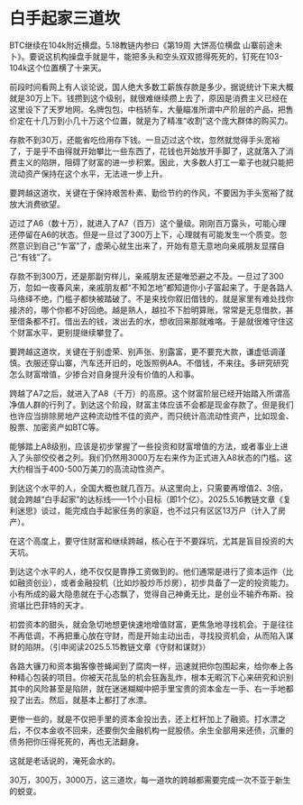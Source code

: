 # 白手起家三道坎

BTC继续在104k附近横盘。5.18教链内参曰《第19周 大饼高位横盘 山寨前途未卜》。要说这机构操盘手就是牛，能把多头和空头双双摁得死死的，钉死在103-104k这个位置横了十来天。

前段时间看网上有人谈论说，国人绝大多数工薪族存款是多少，据说统计下来大概就是30万上下。钱攒到这个级别，就很难继续攒上去了，原因是消费主义已经在这里设下了天罗地网。名牌包包，中档轿车，大量瞄准所谓中产阶层的产品，把售价定在十几万到小几十万这个位置，就是为了精准“收割”这个庞大群体的购买力。

存款不到30万，还能省吃俭用存下钱。一旦迈过这个坎，忽然就觉得手头宽裕了，于是乎不由得就开始攀比一些东西了，花钱也开始放开手脚了，这就落入了消费主义的陷阱，阻碍了财富的进一步积累。因此，大多数人打工一辈子也就只能把流动资产保持在这个水平，无法进一步上升。

要跨越这道坎，关键在于保持艰苦朴素、勤俭节约的作风，不要因为手头宽裕了就放大消费欲望。

迈过了A6（数十万），就进入了A7（百万）这个量级。刚刚百万露头，可能心理还停留在A6的状态。但是一旦过了300万上下，心理就有可能发生一个质变。忽然意识到自己“乍富”了，虚荣心就生出来了，开始有意无意地向亲戚朋友显摆自己“有钱”了。

存款不到300万，还是那副穷样儿，亲戚朋友还是唯恐避之不及。一旦过了300万，忽如一夜春风来，亲戚朋友都“不知怎地”都知道你小子富起来了。于是各路人马络绎不绝，门槛子都快被踏破了。不是来找你叙旧借钱的，就是家里有难处找你接济的，哪个你都不好回绝。越是熟人，越拉不下脸明算账，常常是无息借款，甚至借条都不打。借出去的钱，泼出去的水，想收回来那就难咯。于是就很难守住这个财富水平，更别提继续攀登了。

要跨越这道坎，关键在于别虚荣、别声张、别露富，更不要充大款，谦虚低调谨慎。衣服还穿山寨，汽车还开旧的，吃饭照例AA。不借钱，不来往。多研究研究怎么财富增值，少掺合对自身提升没有价值的人和事。

跨越了A7之后，就进入了A8（千万）的高原。这个财富阶层已经开始踏入所谓高净值人群的行列了。到达这个阶段，财富主体应该不会都是现金存款了。但是我们也许应当排除房地产这种流动性不佳的资产，而只统计高流动性资产，比如现金、股票、加密资产如BTC等。

能够踏上A8级别，应该是初步掌握了一些投资和财富增值的方法，或者事业上进入了头部佼佼者之列。我们仍然用3000万左右来作为正式进入A8状态的门槛。这大约相当于400-500万美刀的高流动性资产。

到达这个水平的人，全国大概也就几百万。从这里向上，只需要再增值2、3倍，就会跨越“白手起家”的达标线——1个小目标（即1个亿）。2025.5.16教链文章《复利迷思》谈过，能完成白手起家任务的家庭，也不过只有区区13万户（计入了房产）。

在这个高度上，要守住财富和继续跨越，核心在于不要踩坑，尤其是盲目投资的大天坑。

到达这个水平的人，绝不仅仅是靠挣工资做到的。他们通常是进行了资本运作（比如融资创业），或者金融投机（比如炒股炒币炒房），初步具备了一定的投资能力。小有所成的最大隐患就在于心态飘了，觉得自己神勇无比，是创业不输乔布斯、投资堪比巴菲特的天才。

初尝资本的甜头，就会急切地想更快速地增值财富，更焦急地寻找机会。于是往往不再低调，不再把重心放在守财，而是开始主动出击，寻找投资机会，从而陷入谋财的陷阱。（引申阅读2025.5.15教链文章《守财和谋财》）

各路大镰刀和资本掮客像苍蝇闻到了腐肉一样，迅速就把你包围起来，给你奉上各种精心包装的项目。你被天花乱坠的机会狂轰乱炸，根本无暇沉下心来研究和识别其中的风险甚至是陷阱，就在迷迷糊糊中把手里宝贵的资本金左一手、右一手地都投了出去。然后，就基本上都打了水漂。

更惨一些的，就是不仅把手里的资本金投出去，还上杠杆加上了融资。打水漂之后，不仅本金收不回来，还要倒欠金融机构一屁股债。余生全部用来还债，沉重的债务把你压得死死的，再也无法翻身。

这就是老话说的，淹死会水的。

30万，300万，3000万，这三道坎，每一道坎的跨越都需要完成一次不亚于新生的蜕变。
